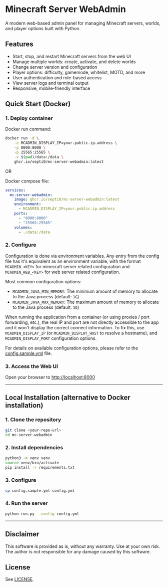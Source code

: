 # Minecraft Server WebAdmin

A modern web-based admin panel for managing Minecraft servers, worlds, and player options built with Python.

## Features

- Start, stop, and restart Minecraft servers from the web UI
- Manage multiple worlds: create, activate, and delete worlds
- Change server version and configuration
- Player options: difficulty, gamemode, whitelist, MOTD, and more
- User authentication and role-based access
- View server logs and terminal output
- Responsive, mobile-friendly interface

## Quick Start (Docker)

### 1. Deploy container

Docker run command:
```bash
docker run -d \
	-e MCADMIN_DISPLAY_IP=your.public.ip.address \
	-p 8000:8000 \
	-p 25565:25565 \
	-v $(pwd)/data:/data \
	ghcr.io/septi0/mc-server-webadmin:latest
```

OR

Docker compose file:

```yaml
services:
  mc-server-webadmin:
    image: ghcr.io/septi0/mc-server-webadmin:latest
    environment:
      - MCADMIN_DISPLAY_IP=your.public.ip.address
    ports:
      - "8000:8000"
      - "25565:25565"
    volumes:
      - ./data:/data
```

### 2. Configure

Configuration is done via environment variables. Any entry from the config file has it's equivalent as an environment variable, with the format `MCADMIN_<KEY>` for minecraft server related configuration and `MCADMIN_WEB_<KEY>` for web server related configuration.

Most common configuration options:

- `MCADMIN_JAVA_MIN_MEMORY`: The minimum amount of memory to allocate to the Java process (default: `1G`)
- `MCADMIN_JAVA_MAX_MEMORY`: The maximum amount of memory to allocate to the Java process (default: `1G`)

When running the application from a container (or using proxies / port forwarding, etc.), the real IP and port are not directly accessible to the app and it won't display the correct connect information. To fix this, use `MCADMIN_DISPLAY_IP` (or `MCADMIN_DISPLAY_HOST` to resolve a hostname), and `MCADMIN_DISPLAY_PORT` configuration options.

For details on available configuration options, please refer to the [config.sample.yml](config.sample.yml) file.

### 3. Access the Web UI

Open your browser to [http://localhost:8000](http://localhost:8000)

---

## Local Installation (alternative to Docker installation)

### 1. Clone the repository

```bash
git clone <your-repo-url>
cd mc-server-webadmin
```

### 2. Install dependencies

```bash
python3 -m venv venv
source venv/bin/activate
pip install -r requirements.txt
```

### 3. Configure

```bash
cp config.sample.yml config.yml
```

### 4. Run the server

```bash
python run.py --config config.yml
```

---
## Disclaimer

This software is provided as is, without any warranty. Use at your own risk. The author is not responsible for any damage caused by this software.

## License

See [LICENSE](LICENSE).
